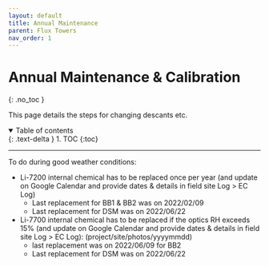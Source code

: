 ```yaml
---
layout: default
title: Annual Maintenance 
parent: Flux Towers
nav_order: 1
---
```


#  Annual Maintenance & Calibration
{: .no_toc }

This page details the steps for changing descants etc. 

<details open markdown="block">
  <summary>
    Table of contents
  </summary>
  {: .text-delta }
1. TOC
{:toc}
</details>

---


To do during good weather conditions:
* Li-7200 internal chemical has to be replaced once per year (and update on Google Calendar and provide dates & details in field site Log > EC Log) 
	* Last replacement for BB1 & BB2  was on 2022/02/09
	* Last replacement for DSM was on 2022/06/22
* Li-7700 internal chemical has to be replaced if the optics RH exceeds 15% (and update on Google Calendar and provide dates & details in field site Log > EC Log): (project/site/photos/yyyymmdd)
	* last replacement was on 2022/06/09 for BB2
	* Last replacement for DSM was on 2022/06/22
 